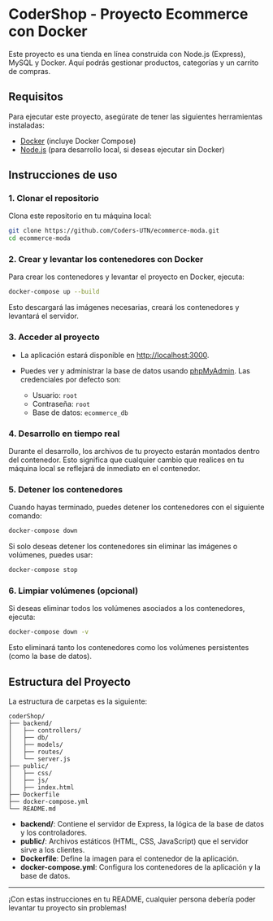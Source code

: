 # CoderShop - Proyecto Ecommerce con Docker

Este proyecto es una tienda en línea construida con Node.js (Express), MySQL y Docker. Aquí podrás gestionar productos, categorías y un carrito de compras.

## Requisitos

Para ejecutar este proyecto, asegúrate de tener las siguientes herramientas instaladas:

* [Docker](https://www.docker.com/products/docker-desktop) (incluye Docker Compose)
* [Node.js](https://nodejs.org/) (para desarrollo local, si deseas ejecutar sin Docker)

## Instrucciones de uso

### 1. Clonar el repositorio

Clona este repositorio en tu máquina local:

```bash
git clone https://github.com/Coders-UTN/ecommerce-moda.git
cd ecommerce-moda

```

### 2. Crear y levantar los contenedores con Docker

Para crear los contenedores y levantar el proyecto en Docker, ejecuta:

```bash
docker-compose up --build
```

Esto descargará las imágenes necesarias, creará los contenedores y levantará el servidor.

### 3. Acceder al proyecto

* La aplicación estará disponible en [http://localhost:3000](http://localhost:3000).
* Puedes ver y administrar la base de datos usando [phpMyAdmin](http://localhost:8080). Las credenciales por defecto son:

  * Usuario: `root`
  * Contraseña: `root`
  * Base de datos: `ecommerce_db`

### 4. Desarrollo en tiempo real

Durante el desarrollo, los archivos de tu proyecto estarán montados dentro del contenedor. Esto significa que cualquier cambio que realices en tu máquina local se reflejará de inmediato en el contenedor.

### 5. Detener los contenedores

Cuando hayas terminado, puedes detener los contenedores con el siguiente comando:

```bash
docker-compose down
```

Si solo deseas detener los contenedores sin eliminar las imágenes o volúmenes, puedes usar:

```bash
docker-compose stop
```

### 6. Limpiar volúmenes (opcional)

Si deseas eliminar todos los volúmenes asociados a los contenedores, ejecuta:

```bash
docker-compose down -v
```

Esto eliminará tanto los contenedores como los volúmenes persistentes (como la base de datos).

## Estructura del Proyecto

La estructura de carpetas es la siguiente:

```
coderShop/
├── backend/
│   ├── controllers/
│   ├── db/
│   ├── models/
│   ├── routes/
│   └── server.js
├── public/
│   ├── css/
│   ├── js/
│   ├── index.html
├── Dockerfile
├── docker-compose.yml
└── README.md
```

* **backend/**: Contiene el servidor de Express, la lógica de la base de datos y los controladores.
* **public/**: Archivos estáticos (HTML, CSS, JavaScript) que el servidor sirve a los clientes.
* **Dockerfile**: Define la imagen para el contenedor de la aplicación.
* **docker-compose.yml**: Configura los contenedores de la aplicación y la base de datos.

---

¡Con estas instrucciones en tu README, cualquier persona debería poder levantar tu proyecto sin problemas!
